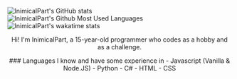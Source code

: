
![InimicalPart's GitHub stats](https://github-readme-stats.vercel.app/api?username=InimicalPart&show_icons=true&theme=merko&count_private=true)
<br>
![InimicalPart's Github Most Used Languages](https://github-readme-stats.vercel.app/api/top-langs/?username=InimicalPart&langs_count=8&layout=compact&theme=merko)
<br>
![InimicalPart's wakatime stats](https://github-readme-stats.vercel.app/api/wakatime?username=InimicalPart&theme=merko)

<p align="center">
Hi! I'm InimicalPart, a 15-year-old programmer who codes as a hobby and as a challenge.
</p>

<p align="center">
### Languages I know and have some experience in
  - Javascript (Vanilla & Node.JS)
  - Python
  - C#
  - HTML
  - CSS
</p>
